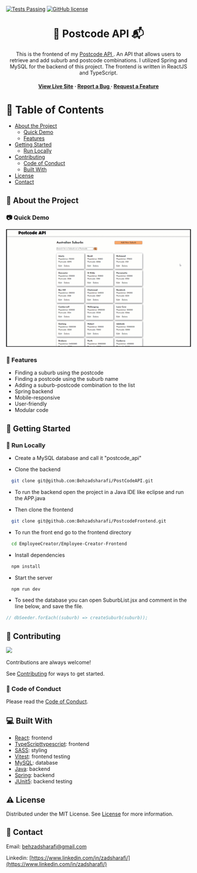 [![Tests Passing](https://github.com/Behzadsharafi/PostcodeFrontend/actions/workflows/test.yml/badge.svg)](https://github.com/Behzadsharafi/PostcodeFrontend/actions/workflows/test.yml)
[![GitHub license](https://img.shields.io/badge/license-MIT-blue.svg)](https://github.com/Behzadsharafi/React-eShop/blob/main/LICENSE)

<div align='center'>

<h1> 📍 Postcode API 📬</h1>
<p>This is the frontend of my <a href="https://github.com/Behzadsharafi/Postcodeapi" target="_blank"> Postcode API </a>. An API that allows users to retrieve and add suburb and postcode combinations. I utilized Spring and MySQL for the backend of this project. The frontend is written in ReactJS and TypeScript. </p>

<h4><a href="https://postcodeapi.netlify.app/" target="_blank">View Live Site</a> <span> · <a href="https://github.com/Behzadsharafi/PostcodeFrontend/issues"> Report a Bug </a> <span> · </span> <a href="https://github.com/Behzadsharafi/PostcodeFrontend/issues"> Request a Feature </a> </h4>

</div>

# :notebook_with_decorative_cover: Table of Contents

- [About the Project](#star2-about-the-project)
  - [Quick Demo](#camera-quick-demo)
  - [Features](#dart-features)
- [Getting Started](#toolbox-getting-started)
  - [Run Locally](#running-run-locally)
- [Contributing](#wave-contributing)
  - [Code of Conduct](#scroll-code-of-conduct)
  - [Built With](#computer-built-with)
- [License](#warning-license)
- [Contact](#handshake-contact)

## :star2: About the Project

### :camera: Quick Demo

<div align="center"> <a href="#"><img src="/src/assets/demo.gif" alt='demo' width='800'/></a> </div>

### :dart: Features

- Finding a suburb using the postcode
- Finding a postcode using the suburb name
- Adding a suburb-postcode combination to the list
- Spring backend
- Mobile-responsive
- User-friendly
- Modular code

## :toolbox: Getting Started

### :running: Run Locally

- Create a MySQL database and call it "postcode_api"

- Clone the backend

```bash
  git clone git@github.com:Behzadsharafi/PostCodeAPI.git
```

- To run the backend open the project in a Java IDE like eclipse and run the APP.java

- Then clone the frontend

```bash
  git clone git@github.com:Behzadsharafi/PostcodeFrontend.git
```

- To run the front end go to the frontend directory

```bash
  cd EmployeeCreator/Employee-Creator-Frontend
```

- Install dependencies

```bash
  npm install
```

- Start the server

```bash
  npm run dev
```

- To seed the database you can open SuburbList.jsx and comment in the line below, and save the file.

```jsx
// dbSeeder.forEach((suburb) => createSuburb(suburb));
```

## :wave: Contributing

<a href="https://github.com/Behzadsharafi/PostcodeFrontend/graphs/contributors"> <img src="https://contrib.rocks/image?repo=Louis3797/awesome-readme-template" /> </a>

Contributions are always welcome!

See [Contributing](https://github.com/Behzadsharafi/PostcodeFrontend/blob/master/CONTRIBUTING.md) for ways to get started.

### :scroll: Code of Conduct

Please read the [Code of Conduct](https://github.com/Behzadsharafi/PostcodeFrontend/blob/master/CODE_OF_CONDUCT.md).

## :computer: Built With

- [React](https://react.dev/): frontend
- [TypeScripttypescript](https://www.typescriptlang.org/): frontend
- [SASS](https://sass-lang.com/): styling
- [Vitest](https://vitest.dev/): frontend testing
- [MySQL](https://www.mysql.com/): database
- [Java](https://www.java.com/en/): backend
- [Spring](https://spring.io/): backend
- [JUnit5](https://junit.org/junit5/): backend testing

## :warning: License

Distributed under the MIT License. See [License](https://github.com/Behzadsharafi/PostcodeFrontend/blob/master/LICENSE) for more information.

## :handshake: Contact

Email: behzadsharafi@gmail.com

Linkedin: [https://www.linkedin.com/in/zadsharafi/](https://www.linkedin.com/in/zadsharafi/)
